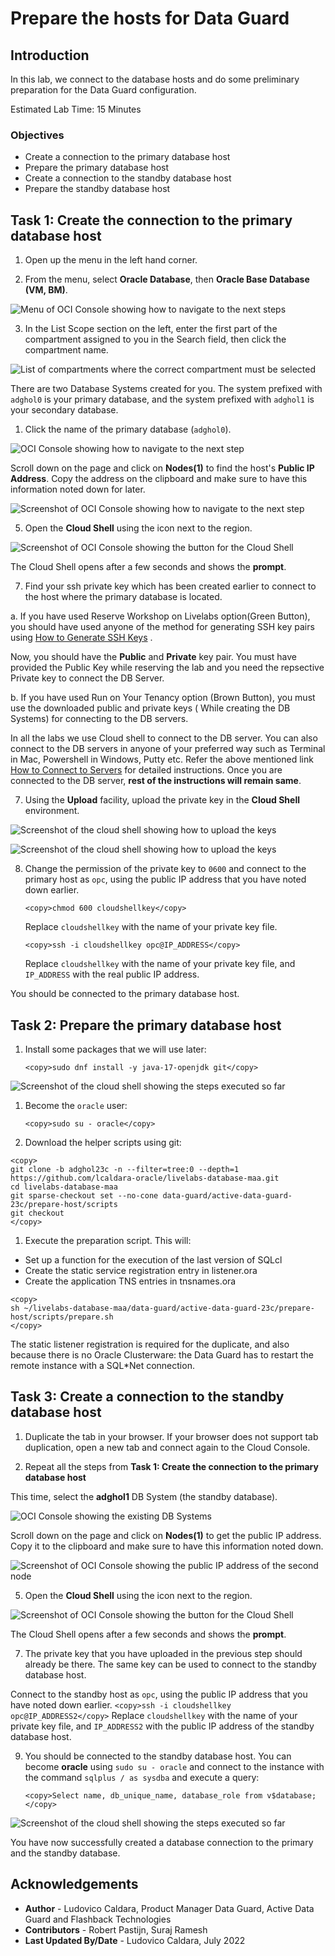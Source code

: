 # Prepare the hosts for Data Guard

## Introduction
In this lab, we connect to the database hosts and do some preliminary preparation for the Data Guard configuration.

Estimated Lab Time: 15 Minutes

### Objectives
- Create a connection to the primary database host
- Prepare the primary database host
- Create a connection to the standby database host
- Prepare the standby database host

## Task 1: Create the connection to the primary database host

1. Open up the menu in the left hand corner.  

2. From the menu, select **Oracle Database**, then **Oracle Base Database (VM, BM)**.

  ![Menu of OCI Console showing how to navigate to the next steps](https://oracle-livelabs.github.io/common/images/console/database-dbcs.png " ")

3. In the List Scope section on the left, enter the first part of the compartment assigned to you in the Search field, then click the compartment name.

  ![List of compartments where the correct compartment must be selected](images/select-compartment-livelabs.png)

   There are two Database Systems created for you. The system prefixed with `adghol0` is your primary database, and the system prefixed with `adghol1` is your secondary database.

1. Click the name of the primary database (`adghol0`).

  ![OCI Console showing how to navigate to the next step](images/db-systems.png)

  Scroll down on the page and click on **Nodes(1)** to find the host's **Public IP Address**. Copy the address on the clipboard and make sure to have this information noted down for later.

  ![Screenshot of OCI Console showing how to navigate to the next step](images/node0.png)

5. Open the **Cloud Shell** using the icon next to the region.

  ![Screenshot of OCI Console showing the button for the Cloud Shell](images/cloud-shell.png)

  The Cloud Shell opens after a few seconds and shows the **prompt**.

7. Find your ssh private key which has been created earlier to connect to the host where the primary database is located.

  a. If you have used Reserve Workshop on Livelabs option(Green Button), you should have used anyone of the method for generating SSH key pairs using [How to Generate SSH Keys](https://oracle-livelabs.github.io/common/labs/generate-ssh-key/?lab=generate-ssh-keys) .

  Now, you should have the **Public** and **Private** key pair. You must have provided the Public Key while reserving the lab and you need the repsective Private key to connect the DB Server.

  b. If you have used Run on Your Tenancy option (Brown Button), you must use the downloaded public and private keys ( While creating the DB Systems) for connecting to the DB servers.

  In all the labs we use Cloud shell to connect to the DB server. You can also connect to the DB servers in anyone of your preferred way such as Terminal in Mac, Powershell in Windows, Putty etc.  Refer the above mentioned link [How to Connect to Servers](https://oracle-livelabs.github.io/common/labs/generate-ssh-key/?lab=generate-ssh-keys) for detailed instructions. Once you are connected to the DB server, **rest of the instructions will remain same**.

7. Using the **Upload** facility, upload the private key in the **Cloud Shell** environment.

  ![Screenshot of the cloud shell showing how to upload the keys](./images/cloud-shell-upload.png)

  ![Screenshot of the cloud shell showing how to upload the keys](./images/cloud-shell-upload-key.png)

8. Change the permission of the private key to `0600` and connect to the primary host as `opc`, using the public IP address that you have noted down earlier.
    ````
    <copy>chmod 600 cloudshellkey</copy>
    ````
    Replace `cloudshellkey` with the name of your private key file.
    ````
    <copy>ssh -i cloudshellkey opc@IP_ADDRESS</copy>
    ````
    Replace `cloudshellkey` with the name of your private key file, and `IP_ADDRESS` with the real public IP address.

  You should be connected to the primary database host.

## Task 2: Prepare the primary database host

1. Install some packages that we will use later:

    ````
    <copy>sudo dnf install -y java-17-openjdk git</copy>
    ````

  ![Screenshot of the cloud shell showing the steps executed so far](images/prepare-host0-1.png)

1. Become the `oracle` user:

    ````
    <copy>sudo su - oracle</copy>
    ````

1. Download the helper scripts using git:

  ````
  <copy>
  git clone -b adghol23c -n --filter=tree:0 --depth=1 https://github.com/lcaldara-oracle/livelabs-database-maa.git
  cd livelabs-database-maa
  git sparse-checkout set --no-cone data-guard/active-data-guard-23c/prepare-host/scripts
  git checkout
  </copy>
  ````

1. Execute the preparation script. This will:
  * Set up a function for the execution of the last version of SQLcl
  * Create the static service registration entry in listener.ora
  * Create the application TNS entries in tnsnames.ora

  ```
  <copy>
  sh ~/livelabs-database-maa/data-guard/active-data-guard-23c/prepare-host/scripts/prepare.sh
  </copy>
  ```

  The static listener registration is required for the duplicate, and also because there is no Oracle Clusterware: the Data Guard has to restart the remote instance with a SQL*Net connection.

## Task 3: Create a connection to the standby database host

1. Duplicate the tab in your browser. If your browser does not support tab duplication, open a new tab and connect again to the Cloud Console.

2. Repeat all the steps from **Task 1: Create the connection to the primary database host**

  This time, select the **adghol1** DB System (the standby database).

  ![OCI Console showing the existing DB Systems](images/db-systems.png)

  Scroll down on the page and click on **Nodes(1)** to get the public IP address. Copy it to the clipboard and make sure to have this information noted down.

  ![Screenshot of OCI Console showing the public IP address of the second node](images/node1.png)

5. Open the **Cloud Shell** using the icon next to the region.

  ![Screenshot of OCI Console showing the button for the Cloud Shell](images/cloud-shell.png)

  The Cloud Shell opens after a few seconds and shows the **prompt**.

7. The private key that you have uploaded in the previous step should already be there. The same key can be used to connect to the standby database host.

  Connect to the standby host as `opc`, using the public IP address that you have noted down earlier.
    ````
    <copy>ssh -i cloudshellkey opc@IP_ADDRESS2</copy>
    ````
    Replace `cloudshellkey` with the name of your private key file, and `IP_ADDRESS2` with the public IP address of the standby database host.

9. You should be connected to the standby database host. You can become **oracle** using `sudo su - oracle` and connect to the instance with the command `sqlplus / as sysdba` and execute a query:

    ````
    <copy>Select name, db_unique_name, database_role from v$database;</copy>
    ````

  ![Screenshot of the cloud shell showing the steps executed so far](./images/connect-standby.png)

You have now successfully created a database connection to the primary and the standby database.

## Acknowledgements

- **Author** - Ludovico Caldara, Product Manager Data Guard, Active Data Guard and Flashback Technologies
- **Contributors** - Robert Pastijn, Suraj Ramesh
- **Last Updated By/Date** -  Ludovico Caldara, July 2022
